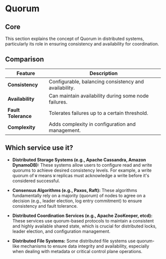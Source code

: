 # Quorum

## Core

This section explains the concept of Quorum in distributed systems, particularly its role in ensuring consistency and availability for coordination.

## Comparison

| Feature | Description |
|---|---|
| **Consistency** | Configurable, balancing consistency and availability. |
| **Availability** | Can maintain availability during some node failures. |
| **Fault Tolerance** | Tolerates failures up to a certain threshold. |
| **Complexity** | Adds complexity in configuration and management. |

## Which service use it?



-   **Distributed Storage Systems (e.g., Apache Cassandra, Amazon DynamoDB):** These systems allow users to configure read and write quorums to achieve desired consistency levels. For example, a write quorum of `W` means `W` replicas must acknowledge a write before it's considered successful.

-   **Consensus Algorithms (e.g., Paxos, Raft):** These algorithms fundamentally rely on a majority (quorum) of nodes to agree on a decision (e.g., leader election, log entry commitment) to ensure consistency and fault tolerance.

-   **Distributed Coordination Services (e.g., Apache ZooKeeper, etcd):** These services use quorum-based protocols to maintain a consistent and highly available shared state, which is crucial for distributed locks, leader election, and configuration management.

-   **Distributed File Systems:** Some distributed file systems use quorum-like mechanisms to ensure data integrity and availability, especially when dealing with metadata or critical control plane operations.
